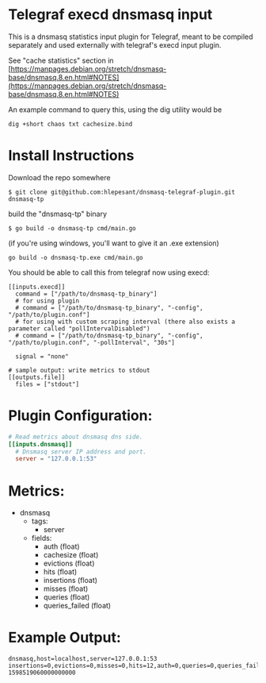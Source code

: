 # Telegraf execd dnsmasq input

This is a dnsmasq statistics input plugin for Telegraf, meant to be compiled separately and used externally with telegraf's execd input plugin. 

See "cache statistics" section in [https://manpages.debian.org/stretch/dnsmasq-base/dnsmasq.8.en.html#NOTES](https://manpages.debian.org/stretch/dnsmasq-base/dnsmasq.8.en.html#NOTES)

An example command to query this, using the dig utility would be

``` shell
dig +short chaos txt cachesize.bind
```

# Install Instructions

Download the repo somewhere

    $ git clone git@github.com:hlepesant/dnsmasq-telegraf-plugin.git dnsmasq-tp

build the "dnsmasq-tp" binary

    $ go build -o dnsmasq-tp cmd/main.go
    
 (if you're using windows, you'll want to give it an .exe extension)
 
    go build -o dnsmasq-tp.exe cmd/main.go

You should be able to call this from telegraf now using execd:

```
[[inputs.execd]]
  command = ["/path/to/dnsmasq-tp_binary"]
  # for using plugin
  # command = ["/path/to/dnsmasq-tp_binary", "-config", "/path/to/plugin.conf"]
  # for using with custom scraping interval (there also exists a parameter called "pollIntervalDisabled")
  # command = ["/path/to/dnsmasq-tp_binary", "-config", "/path/to/plugin.conf", "-pollInterval", "30s"]

  signal = "none"
  
# sample output: write metrics to stdout
[[outputs.file]]
  files = ["stdout"]
```


# Plugin Configuration:
```toml
# Read metrics about dnsmasq dns side.
[[inputs.dnsmasq]]
  # Dnsmasq server IP address and port.
  server = "127.0.0.1:53"

```

# Metrics:

- dnsmasq
  - tags:
    - server
  - fields:
    - auth (float)
    - cachesize (float)
    - evictions (float)
    - hits (float)
    - insertions (float)
    - misses (float)
	- queries (float)
	- queries_failed (float)

# Example Output:

```
dnsmasq,host=localhost,server=127.0.0.1:53 insertions=0,evictions=0,misses=0,hits=12,auth=0,queries=0,queries_failed=0,cachesize=150 1598519060000000000
```
